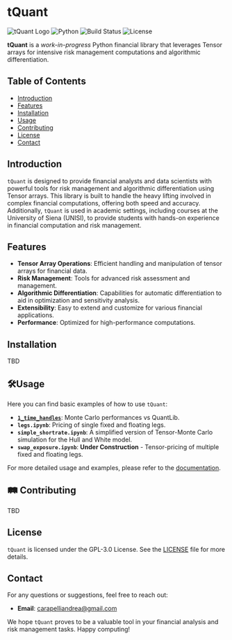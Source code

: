 
# tQuant

![tQuant Logo](https://img.shields.io/badge/tQuant-v0.1.0-blue.svg) ![Python](https://img.shields.io/badge/python-v3.7+-blue.svg) ![Build Status](https://img.shields.io/badge/build-passing-brightgreen.svg) ![License](https://img.shields.io/badge/license-MIT-green.svg)

**tQuant** is a *work-in-progress* Python financial library that leverages Tensor arrays for intensive risk management computations and algorithmic differentiation.

## Table of Contents

- [Introduction](#introduction)
- [Features](#features)
- [Installation](#installation)
- [Usage](#🛠️usage)
- [Contributing](#contributing)
- [License](#license)
- [Contact](#contact)

## Introduction

`tQuant` is designed to provide financial analysts and data scientists with powerful tools for risk management and algorithmic differentiation using Tensor arrays. This library is built to handle the heavy lifting involved in complex financial computations, offering both speed and accuracy. Additionally, `tQuant` is used in academic settings, including courses at the University of Siena (UNISI), to provide students with hands-on experience in financial computation and risk management.

## Features

- **Tensor Array Operations**: Efficient handling and manipulation of tensor arrays for financial data.
- **Risk Management**: Tools for advanced risk assessment and management.
- **Algorithmic Differentiation**: Capabilities for automatic differentiation to aid in optimization and sensitivity analysis.
- **Extensibility**: Easy to extend and customize for various financial applications.
- **Performance**: Optimized for high-performance computations.

## Installation
TBD
<!-- To install `tQuant`, simply use pip:

```bash
pip install tQuant
```

Or, if you prefer, clone the repository and install manually:

```bash
git clone https://github.com/yourusername/tQuant.git
cd tQuant
pip install .
``` -->

## 🛠️Usage

Here you can find basic examples of how to use `tQuant`:

- [**`1_time_handles`**](https://github.com/andrea220/tQuant/blob/main/examples/10_swap_pricers.ipynb): Monte Carlo performances vs QuantLib.
- **`legs.ipynb`**: Pricing of single fixed and floating legs.
- **`simple_shortrate.ipynb`**: A simplified version of Tensor-Monte Carlo simulation for the Hull and White model.
- **`swap_exposure.ipynb`**: **Under Construction** - Tensor-pricing of multiple fixed and floating legs.


For more detailed usage and examples, please refer to the [documentation](https://github.com/yourusername/tQuant/wiki).

## 🛤️ Contributing

<!-- We welcome contributions to `tQuant`! If you're interested in contributing, please read our [contributing guidelines](CONTRIBUTING.md) to get started. -->
TBD 

## License

`tQuant` is licensed under the GPL-3.0 License. See the [LICENSE](LICENSE) file for more details.

## Contact

For any questions or suggestions, feel free to reach out:

- **Email**: [carapelliandrea@gmail.com](mailto:carapelliandrea@gmail.com)
<!-- - **GitHub Issues**: [tQuant Issues](https://github.com/yourusername/tQuant/issues) -->

We hope `tQuant` proves to be a valuable tool in your financial analysis and risk management tasks. Happy computing!
